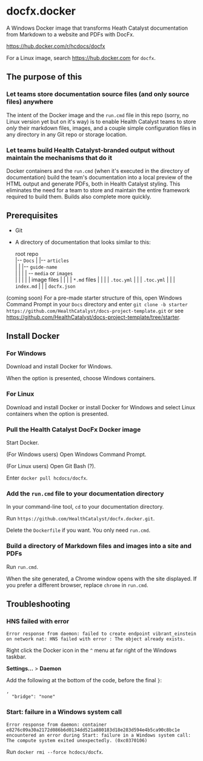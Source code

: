 # docfx.docker
A Windows Docker image that transforms Heath Catalyst documentation from Markdown to a website and PDFs with DocFx.

https://hub.docker.com/r/hcdocs/docfx

For a Linux image, search https://hub.docker.com for `docfx`.

## The purpose of this
### Let teams store documentation source files (and only source files) anywhere
The intent of the Docker image and the `run.cmd` file in this repo (sorry, no Linux version yet but on it's way) is to enable Health Catalyst teams to store *only* their markdown files, images, and a couple simple configuration files in any directory in any Git repo or storage location.

### Let teams build Health Catalyst-branded output without maintain the mechanisms that do it
Docker containers and the `run.cmd` (when it's executed in the directory of documentation) build the team's documentation into a local preview of the HTML output and generate PDFs, both in Health Catalyst styling. This eliminates the need for a team to store and maintain the entire framework required to build them. Builds also complete more quickly.

## Prerequisites
- Git
- A directory of documentation that looks similar to this:

  root repo<br>
  |-- `Docs`
  |    |-- `articles`<br>
  |    |    |-- `guide-name`<br>
  |    |    |    | -- `media` or `images`<br>
  |    |    |    |     | image files
  |    |    |    | `*.md` files
  |    |    |    | `.toc.yml`
  |    |    | `.toc.yml`
  |    |    | `index.md`
  |    |    | `docfx.json`
  
(coming soon) For a pre-made starter structure of this, open Windows Command Prompt in your `Docs` directory and enter `git clone -b starter https://github.com/HealthCatalyst/docs-project-template.git` or see https://github.com/HealthCatalyst/docs-project-template/tree/starter.

## Install Docker
### For Windows
Download and install Docker for Windows.

When the option is presented, choose Windows containers.

### For Linux
Download and install Docker or install Docker for Windows and select Linux containers when the option is presented.

### Pull the Health Catalyst DocFx Docker image
Start Docker.

(For Windows users) Open Windows Command Prompt.

(For Linux users) Open Git Bash (?).

Enter `docker pull hcdocs/docfx`.

### Add the `run.cmd` file to your documentation directory
In your command-line tool, `cd` to your documentation directory.

Run `https://github.com/HealthCatalyst/docfx.docker.git`.

Delete the `Dockerfile` if you want. You only need `run.cmd`.

### Build a directory of Markdown files and images into a site and PDFs
Run `run.cmd`.

When the site generated, a Chrome window opens with the site displayed. If you prefer a different browser, replace `chrome` in `run.cmd`.

## Troubleshooting

### HNS failed with error
```Error response from daemon: failed to create endpoint vibrant_einstein on network nat: HNS failed with error : The object already exists.```

Right click the Docker icon in the `^` menu at far right of the Windows taskbar.

**Settings...** > **Daemon**

Add the following at the bottom of the code, before the final `}`:

```
,
  "bridge": "none"
```

### Start: failure in a Windows system call
```Error response from daemon: container e8276c09a30a2172d086b6d0134dd521a880183d18e283d594e4b5ca90c8bc1e encountered an error during Start: failure in a Windows system call: The compute system exited unexpectedly. (0xc0370106)```

Run `docker rmi --force hcdocs/docfx`.
